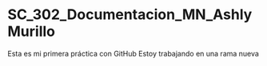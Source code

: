 # SC_302_Documentacion_MN_AshlyMurillo
Esta es mi primera práctica con GitHub
Estoy trabajando en una rama nueva 